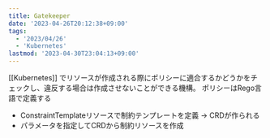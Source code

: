 ```yaml
---
title: Gatekeeper
date: '2023-04-26T20:12:38+09:00'
tags:
  - '2023/04/26'
  - 'Kubernetes'
lastmod: '2023-04-30T23:04:13+09:00'
---
```


[[Kubernetes]] でリソースが作成される際にポリシーに適合するかどうかをチェックし、違反する場合は作成させないことができる機構。
ポリシーはRego言語で定義する

- ConstraintTemplateリソースで制約テンプレートを定義 → CRDが作られる
- パラメータを指定してCRDから制約リソースを作成

